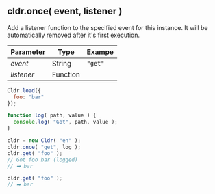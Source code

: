 ## cldr.once( event, listener )

Add a listener function to the specified event for this instance. It will be automatically removed after it's first execution.

| Parameter | Type | Exampe |
| --- | --- | --- |
| *event* | String | `"get"` |
| *listener* | Function | |

```javascript
Cldr.load({
  foo: "bar" 
});

function log( path, value ) {
  console.log( "Got", path, value );
}

cldr = new Cldr( "en" );
cldr.once( "get", log );
cldr.get( "foo" );
// Got foo bar (logged)
// ➡ bar

cldr.get( "foo" );
// ➡ bar
```
